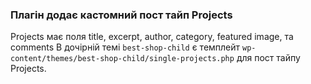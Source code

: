 ### Плагін додає кастомний пост тайп Projects

Projects має поля title, excerpt, author, category, featured image, та comments
В дочірній темі `best-shop-child` є темплейт `wp-content/themes/best-shop-child/single-projects.php` для пост тайпу Projects.